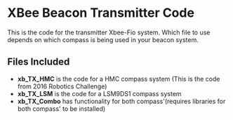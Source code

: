 XBee Beacon Transmitter Code
==============

This is the code for the transmitter Xbee-Fio system. Which file to use depends on 
which compass is being used in your beacon system. 

Files Included
--------------
- **xb_TX_HMC** is the code for a HMC compass system (This is the code from 2016 Robotics Challenge)
- **xb_TX_LSM** is the code for a LSM9DS1 compass system
- **xb_TX_Combo** has functionality for both compass'(requires libraries for both compass' to be installed)
